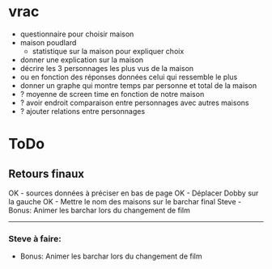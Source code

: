 # vrac
- questionnaire pour choisir maison
- maison poudlard
  - statistique sur la maison pour expliquer choix
- donner une explication sur la maison
- décrire les 3 personnages les plus vus de la maison
 - ou en fonction des réponses données celui qui ressemble le plus
- donner un graphe qui montre temps par personne et total de la maison
- ? moyenne de screen time en fonction de notre maison
- ? avoir endroit comparaison entre personnages avec autres maisons
- ? ajouter relations entre personnages

# ToDo
## Retours finaux
OK - sources données à préciser en bas de page
OK - Déplacer Dobby sur la gauche
OK - Mettre le nom des maisons sur le barchar final 
Steve - Bonus: Animer les barchar lors du changement de film

---
### Steve à faire:
- Bonus: Animer les barchar lors du changement de film